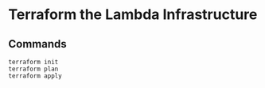 # Terraform the Lambda Infrastructure

## Commands

```
terraform init
terraform plan
terraform apply
```
